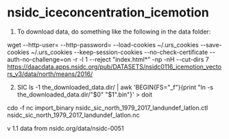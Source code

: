 # nsidc_iceconcentration_icemotion

1. To download data, do something like the following in the data folder:

wget --http-user= --http-password= --load-cookies ~/.urs_cookies --save-cookies ~/.urs_cookies --keep-session-cookies --no-check-certificate --auth-no-challenge=on -r -l 1 --reject "index.html*" -np -nH --cut-dirs 7 https://daacdata.apps.nsidc.org/pub/DATASETS/nsidc0116_icemotion_vectors_v3/data/north/means/2016/

2. SIC
ls -1  the_downloaded_data.dir/ | awk 'BEGIN{FS="_f"}{print "ln -s the_downloaded_data.dir/"$0" "$1".bin"}' > doit

cdo -f nc import_binary nsidc_sic_north_1979_2017_landundef_latlon.ctl nsidc_sic_north_1979_2017_landundef_latlon.nc

v 1.1 data from nsidc.org/data/nsidc-0051
